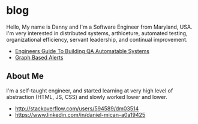 # blog
Hello, My name is Danny and I'm a Software Engineer from Maryland, USA.  I'm very interested in distributed systems,
arthiceture, automated testing, organizational efficiency, servant leadership, and continual improvement.

- [Engineers Guide To Building QA Automatable Systems](/automatable-testability)
- [Graph Based Alerts](/no-group/graph-based-alerts.md)



## About Me
I'm a self-taught engineer, and started learning at very high level of abstraction (HTML, JS, CSS) and slowly 
worked lower and lower.


- http://stackoverflow.com/users/594589/dm03514
- https://www.linkedin.com/in/daniel-mican-a0a19425
